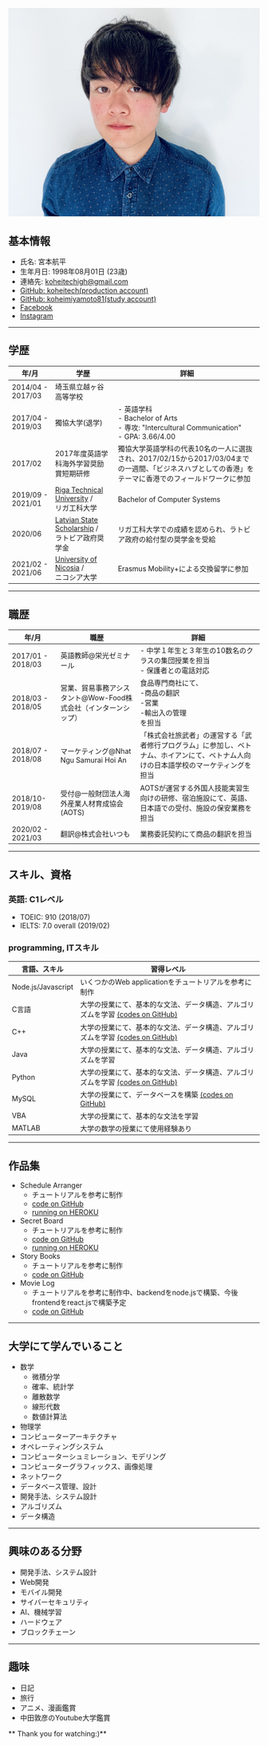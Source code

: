 ![myPic](myPic.jpg)

## 基本情報

- 氏名: 宮本航平
- 生年月日:  1998年08月01日 (23歳)
- 連絡先: koheitechigh@gmail.com
- [GitHub: koheitech(production account)](https://github.com/koheitech)
- [GitHub: koheimiyamoto81(study account)](https://github.com/koheimiyamoto81)
- [Facebook](https://www.facebook.com/kohei.miy)
- [Instagram](https://www.instagram.com/koheimiyamoto81/)

***

## 学歴

| 年/月 | 学歴 | 詳細 |
| -- | -- | -- |
| 2014/04 - 2017/03 | 埼玉県立越ヶ谷高等学校 |  |
| 2017/04 - 2019/03 | 獨協大学(退学) | - 英語学科<br>- Bachelor of Arts<br>- 専攻: "Intercultural Communication"<br>- GPA: 3.66/4.00|
| 2017/02 | 2017年度英語学科海外学習奨励賞短期研修 | 獨協大学英語学科の代表10名の一人に選抜され、2017/02/15から2017/03/04までの一週間、「ビジネスハブとしての香港」をテーマに香港でのフィールドワークに参加|
| 2019/09 - 2021/01 | [Riga Technical University](https://www.rtu.lv/en) /<br>リガ工科大学 | Bachelor of Computer Systems |
| 2020/06 | [Latvian State Scholarship](https://www.viaa.gov.lv/en/latvian-state-scholarships) /<br>ラトビア政府奨学金  | リガ工科大学での成績を認められ、ラトビア政府の給付型の奨学金を受給 |
| 2021/02 - 2021/06 | [University of Nicosia](https://www.unic.ac.cy/) /<br> ニコシア大学 | Erasmus Mobility+による交換留学に参加 |

***

## 職歴

| 年/月 | 職歴 | 詳細 |
| -- | -- | -- |
| 2017/01 - 2018/03 | 英語教師@栄光ゼミナール | - 中学１年生と３年生の10数名のクラスの集団授業を担当<br>- 保護者との電話対応
| 2018/03 - 2018/05 | 営業、貿易事務アシスタント@Wow-Food株式会社（インターンシップ） | 食品専門商社にて、<br>-商品の翻訳<br>-営業<br>-輸出入の管理<br>を担当
| 2018/07 - 2018/08 | マーケティング@Nhat Ngu Samurai Hoi An | 「株式会社旅武者」の運営する「武者修行プログラム」に参加し、ベトナム、ホイアンにて、ベトナム人向けの日本語学校のマーケティングを担当 |
| 2018/10-2019/08 | 受付@一般財団法人海外産業人材育成協会(AOTS) | AOTSが運営する外国人技能実習生向けの研修、宿泊施設にて、英語、日本語での受付、施設の保安業務を担当 |
| 2020/02 - 2021/03 |翻訳@株式会社いつも | 業務委託契約にて商品の翻訳を担当 |

***

## スキル、資格

### 英語: C1レベル

- TOEIC: 910 (2018/07)
- IELTS: 7.0 overall (2019/02)

### programming, ITスキル

| 言語、スキル | 習得レベル |
| -- | -- |
| Node.js/Javascript | いくつかのWeb applicationをチュートリアルを参考に制作|
| C言語 | 大学の授業にて、基本的な文法、データ構造、アルゴリズムを学習 [(codes on GitHub)](https://github.com/koheitech/my-university-study/tree/main/C-lang)|
| C++ | 大学の授業にて、基本的な文法、データ構造、アルゴリズムを学習 [(codes on GitHub)](https://github.com/koheitech/my-university-study/tree/main/C%2B%2B)|
| Java | 大学の授業にて、基本的な文法、データ構造、アルゴリズムを学習|
| Python | 大学の授業にて、基本的な文法、データ構造、アルゴリズムを学習 [(codes on GitHub)](https://github.com/koheitech/my-university-study/tree/main/Python)|
| MySQL | 大学の授業にて、データベースを構築 [(codes on GitHub)](https://github.com/koheitech/my-university-study/tree/main/Database-design-mySQL)|
| VBA | 大学の授業にて、基本的な文法を学習 |
| MATLAB | 大学の数学の授業にて使用経験あり|

***

## 作品集

- Schedule Arranger
  - チュートリアルを参考に制作
  - [code on GitHub](https://github.com/koheitech/ScheduleArranger)
  - [running on HEROKU](https://my-schedule-arranger.herokuapp.com/)
- Secret Board
  - チュートリアルを参考に制作
  - [code on GitHub](https://github.com/koheitech/SecretBoard)
  - [running on HEROKU](https://my-secret-board.herokuapp.com/)
- Story Books
  - チュートリアルを参考に制作
  - [code on GitHub](https://github.com/koheitech/StoryBooks)
- Movie Log
  - チュートリアルを参考に制作中、backendをnode.jsで構築、今後frontendをreact.jsで構築予定
  - [code on GitHub](https://github.com/koheitech/MovieLog)

***

## 大学にて学んでいること

- 数学
  - 微積分学
  - 確率、統計学
  - 離散数学
  - 線形代数
  - 数値計算法
- 物理学
- コンピューターアーキテクチャ
- オペレーティングシステム
- コンピューターシュミレーション、モデリング
- コンピューターグラフィックス、画像処理
- ネットワーク
- データベース管理、設計
- 開発手法、システム設計
- アルゴリズム
- データ構造

***

## 興味のある分野

- 開発手法、システム設計
- Web開発
- モバイル開発
- サイバーセキュリティ
- AI、機械学習
- ハードウェア
- ブロックチェーン

***

## 趣味

- 日記
- 旅行
- アニメ、漫画鑑賞
- 中田敦彦のYoutube大学鑑賞

** Thank you for watching:)**
